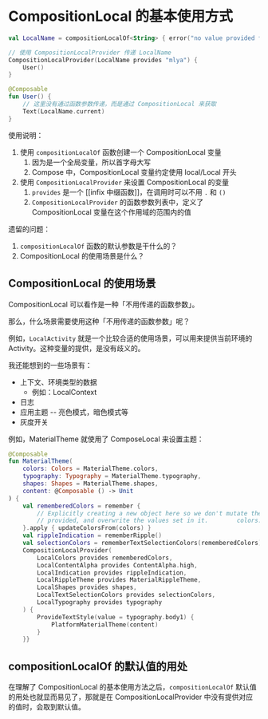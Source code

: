 # CompositionLocal 的基本使用方式

```kotlin
val LocalName = compositionLocalOf<String> { error("no value provided for name") }

// 使用 CompositionLocalProvider 传递 LocalName
CompositionLocalProvider(LocalName provides "mlya") {  
    User()  
}

@Composable  
fun User() {  
	// 这里没有通过函数参数传递，而是通过 CompositionLocal 来获取
    Text(LocalName.current)  
}
```

使用说明：

1. 使用 `compositionLocalOf` 函数创建一个 CompositionLocal 变量
	1. 因为是一个全局变量，所以首字母大写
	2. Compose 中，CompositionLocal 变量约定使用 local/Local 开头
2. 使用 `CompositionLocalProvider` 来设置 CompositionLocal 的变量
	1. `provides` 是一个 [[infix 中缀函数]]，在调用时可以不用 `.` 和 `()`
	2. `CompositionLocalProvider` 的函数参数列表中，定义了 CompositionLocal 变量在这个作用域的范围内的值

遗留的问题：

1. `compositionLocalOf` 函数的默认参数是干什么的？
2. CompositionLocal 的使用场景是什么？

## CompositionLocal 的使用场景

CompositionLocal 可以看作是一种「不用传递的函数参数」。

那么，什么场景需要使用这种「不用传递的函数参数」呢？

例如，`LocalActivity` 就是一个比较合适的使用场景，可以用来提供当前环境的 Activity。这种变量的提供，是没有歧义的。

我还能想到的一些场景有：

- 上下文、环境类型的数据
	- 例如：LocalContext
- 日志
- 应用主题 -- 亮色模式，暗色模式等 
- 灰度开关

例如，MaterialTheme 就使用了 ComposeLocal 来设置主题：

```kotlin
@Composable  
fun MaterialTheme(  
    colors: Colors = MaterialTheme.colors,  
    typography: Typography = MaterialTheme.typography,  
    shapes: Shapes = MaterialTheme.shapes,  
    content: @Composable () -> Unit  
) {  
    val rememberedColors = remember {  
        // Explicitly creating a new object here so we don't mutate the initial [colors]  
        // provided, and overwrite the values set in it.        colors.copy()  
    }.apply { updateColorsFrom(colors) }  
    val rippleIndication = rememberRipple()  
    val selectionColors = rememberTextSelectionColors(rememberedColors)  
    CompositionLocalProvider(  
        LocalColors provides rememberedColors,  
        LocalContentAlpha provides ContentAlpha.high,  
        LocalIndication provides rippleIndication,  
        LocalRippleTheme provides MaterialRippleTheme,  
        LocalShapes provides shapes,  
        LocalTextSelectionColors provides selectionColors,  
        LocalTypography provides typography  
    ) {  
        ProvideTextStyle(value = typography.body1) {  
            PlatformMaterialTheme(content)  
        }  
    }}
```

## compositionLocalOf 的默认值的用处

在理解了 CompositionLocal 的基本使用方法之后，`compositionLocalOf` 默认值的用处也就显而易见了，那就是在 CompositionLocalProvider 中没有提供对应的值时，会取到默认值。
